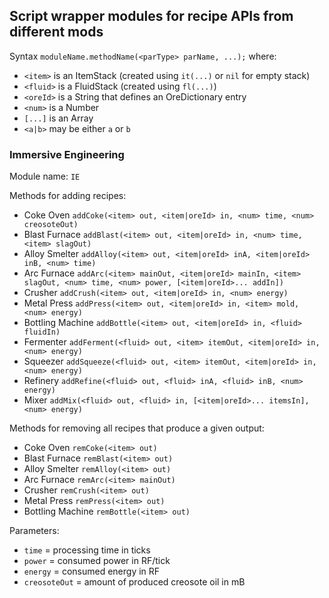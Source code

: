 ## Script wrapper modules for recipe APIs from different mods
Syntax `moduleName.methodName(<parType> parName, ...);`
where:
- `<item>` is an ItemStack (created using `it(...)` or `nil` for empty stack)
- `<fluid>` is a FluidStack (created using `fl(...)`)
- `<oreId>` is a String that defines an OreDictionary entry
- `<num>` is a Number
- `[...]` is an Array
- `<a|b>` may be either `a` or `b`

### Immersive Engineering
Module name: `IE`

Methods for adding recipes:
- Coke Oven `addCoke(<item> out, <item|oreId> in, <num> time, <num> creosoteOut)`
- Blast Furnace `addBlast(<item> out, <item|oreId> in, <num> time, <item> slagOut)`
- Alloy Smelter `addAlloy(<item> out, <item|oreId> inA, <item|oreId> inB, <num> time)`
- Arc Furnace `addArc(<item> mainOut, <item|oreId> mainIn, <item> slagOut, <num> time, <num> power, [<item|oreId>... addIn])`
- Crusher `addCrush(<item> out, <item|oreId> in, <num> energy)`
- Metal Press `addPress(<item> out, <item|oreId> in, <item> mold, <num> energy)`
- Bottling Machine `addBottle(<item> out, <item|oreId> in, <fluid> fluidIn)`
- Fermenter `addFerment(<fluid> out, <item> itemOut, <item|oreId> in, <num> energy)`
- Squeezer `addSqueeze(<fluid> out, <item> itemOut, <item|oreId> in, <num> energy)`
- Refinery `addRefine(<fluid> out, <fluid> inA, <fluid> inB, <num> energy)`
- Mixer `addMix(<fluid> out, <fluid> in, [<item|oreId>... itemsIn], <num> energy)`

Methods for removing all recipes that produce a given output:
- Coke Oven `remCoke(<item> out)`
- Blast Furnace `remBlast(<item> out)`
- Alloy Smelter `remAlloy(<item> out)`
- Arc Furnace `remArc(<item> mainOut)`
- Crusher `remCrush(<item> out)`
- Metal Press `remPress(<item> out)`
- Bottling Machine `remBottle(<item> out)`

Parameters:
- `time` = processing time in ticks
- `power` = consumed power in RF/tick
- `energy` = consumed energy in RF
- `creosoteOut` = amount of produced creosote oil in mB